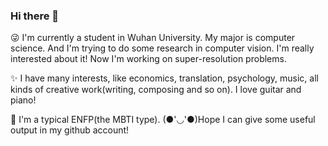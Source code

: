 ### Hi there 👋

<!--
**CrissyHoo/CrissyHoo** is a ✨ _special_ ✨ repository because its `README.md` (this file) appears on your GitHub profile.

Here are some ideas to get you started:

- 🔭 I’m currently working on ...
- 🌱 I’m currently learning ...
- 👯 I’m looking to collaborate on ...
- 🤔 I’m looking for help with ...
- 💬 Ask me about ...
- 📫 How to reach me: ...
- 😄 Pronouns: ...
- ⚡ Fun fact: ...
-->
😜 I'm currently a student in Wuhan University. My major is computer science. And I'm trying to do some research in computer vision. I'm really interested about it! Now I'm working on super-resolution problems.

✨ I have many interests, like economics, translation, psychology, music, all kinds of creative work(writing, composing and so on). I love guitar and piano!  

🎈 I'm a typical ENFP(the MBTI type).
(●'◡'●)Hope I can give some useful output in my github account! 
